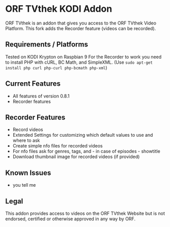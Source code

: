 ORF TVthek KODI Addon
=======
ORF TVthek is an addon that gives you access to the ORF TVthek Video Platform.
This fork adds the Recorder feature (videos can be recorded).

Requirements / Platforms
------------------------
Tested on KODI Krypton on Raspbian 9
For the Recorder to work you need to install PHP with cURL, BC Math, and SimpleXML.
(Use `sudo apt-get install php curl php-curl php-bcmath php-xml`)


Current Features
----------------
* All features of version 0.8.1
* Recorder features


Recorder Features
-----------------
* Record videos
* Extended Settings for customizing which default values to use and where to ask
* Create simple nfo files for recorded videos
* For nfo files ask for genres, tags, and - in case of episodes - showtitle
* Download thumbnail image for recorded videos (if provided)


Known Issues
------------
* you tell me


Legal
-----
This addon provides access to videos on the ORF TVthek Website but is not endorsed, certified or otherwise approved in any way by ORF.
